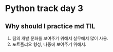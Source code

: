# Python track day 3
## Why should I practice md TIL
1. 팀의 개발 문화를 보여주기 위해서 실무에서 많이 사용.
2. 포트폴리오 형성, 나중에 보여주기 위해서.